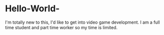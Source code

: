 # Hello-World-
I'm totally new to this, I'd like to get into video game development. I am a full time student and part time worker so my time is limited. 
